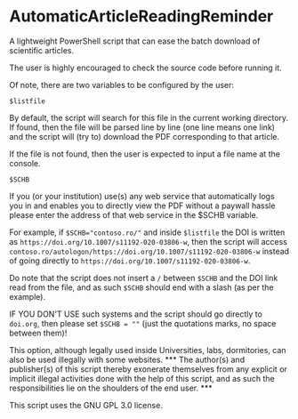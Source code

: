 # AutomaticArticleReadingReminder
A lightweight PowerShell script that can ease the batch download of scientific articles.

The user is highly encouraged to check the source code before running it.

Of note, there are two variables to be configured by the user:

`$listfile`

By default, the script will search for this file in the current working directory. If found, then the file will be parsed line by line (one line means one link) and the script will (try to) download the PDF corresponding to that article.

If the file is not found, then the user is expected to input a file name at the console.

`$SCHB`

If you (or your institution) use(s) any web service that automatically logs you in and enables you to directly view the PDF without a paywall hassle please enter the address of that web service in the $SCHB variable.

For example, if `$SCHB="contoso.ro/"` and inside `$listfile` the DOI is written as `https://doi.org/10.1007/s11192-020-03806-w`, then the script will access `contoso.ro/autologon/https://doi.org/10.1007/s11192-020-03806-w` instead of going directly to `https://doi.org/10.1007/s11192-020-03806-w`.

Do note that the script does not insert a `/` between `$SCHB` and the DOI link read from the file, and as such `$SCHB` should end with a slash (as per the example).

IF YOU DON'T USE such systems and the script should go directly to `doi.org`, then please set `$SCHB = ""` (just the quotations marks, no space between them)!

This option, although legally used inside Universities, labs, dormitories, can also be used illegally with some websites. *** The author(s) and publisher(s) of this script thereby exonerate themselves from any explicit or implicit illegal activities done with the help of this script, and as such the responsibilities lie on the shoulders of the end user. ***

This script uses the GNU GPL 3.0 license.

